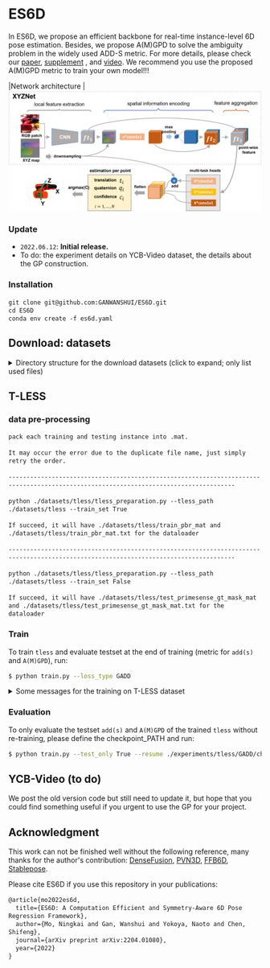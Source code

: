# ES6D

In ES6D, we propose an efficient backbone for real-time instance-level 6D pose estimation. Besides, we propose A(M)GPD to solve the ambiguity problem in the widely used ADD-S metric.
For more details, please check our [paper](https://openaccess.thecvf.com/content/CVPR2022/papers/Mo_ES6D_A_Computation_Efficient_and_Symmetry-Aware_6D_Pose_Regression_Framework_CVPR_2022_paper.pdf), [supplement](https://openaccess.thecvf.com/content/CVPR2022/supplemental/Mo_ES6D_A_Computation_CVPR_2022_supplemental.pdf)
, and [video](https://www.youtube.com/watch?v=C-Feo44VsmA&t=1s). We recommend you use the proposed A(M)GPD metric to train your own model!!! 



|Network architecture
|![](fig/framework.png)


### Update
- `2022.06.12`: **Initial release.**
- To do: the experiment details on YCB-Video dataset, the details about the GP construction.    

### Installation
```
git clone git@github.com:GANWANSHUI/ES6D.git
cd ES6D
conda env create -f es6d.yaml
```

## Download: datasets

<details>
  <summary> Directory structure for the download datasets (click to expand; only list used files) </summary>

    datasets
    念岸岸 tless     # http://cmp.felk.cvut.cz/t-less/download.html
    岫   岫岸岸 train_pbr
    岫   岫    念岸岸 000000
    岫   岫    岫   弩岸岸 depth
    岫   岫    岫   弩岸岸 mask
    岫   岫    岫   弩岸岸 mask_visib
    岫   岫    岫   弩岸岸 rgb
    岫   岫    岫   弩岸岸 scene_camera.json
    岫   岫    岫   弩岸岸 scene_gt.json
    岫   岫    岫   弩岸岸 scene_gt_info.json
    岫   岫    念岸岸 000001
    岫   岫 
    岫   岫岸岸 test_primesense
    岫   岫    念岸岸 000001
    岫   岫    岫   弩岸岸 depth
    岫   岫    岫   弩岸岸 mask_visib
    岫   岫    岫   弩岸岸 mask_visib_pred // (please find the prediction result from Stablepose)
    岫   岫    岫   弩岸岸 rgb
    岫   岫    岫   弩岸岸 scene_camera.json
    岫   岫    岫   弩岸岸 scene_gt.json
    岫   岫    岫   弩岸岸 scene_gt_info.json
    岫   岫    念岸岸 000002
    岫 
    岫
    念岸岸 ycb     # Link: https://rse-lab.cs.washington.edu/projects/posecnn/
        弩岸岸
</details>

## T-LESS

### data pre-processing
```
pack each training and testing instance into .mat. 

It may occur the error due to the duplicate file name, just simply retry the order.

-------------------------------------------------------------------------------------------------------------------------------------

python ./datasets/tless/tless_preparation.py --tless_path ./datasets/tless --train_set True

If succeed, it will have ./datasets/tless/train_pbr_mat and ./datasets/tless/train_pbr_mat.txt for the dataloader

-------------------------------------------------------------------------------------------------------------------------------------

python ./datasets/tless/tless_preparation.py --tless_path ./datasets/tless --train_set False

If succeed, it will have ./datasets/tless/test_primesense_gt_mask_mat and ./datasets/tless/test_primesense_gt_mask_mat.txt for the dataloader

```


### Train
To train `tless` and evaluate testset at the end of training (metric for `add(s)` and `A(M)GPD`), run:

```bash
$ python train.py --loss_type GADD
```

<details>
  <summary> Some messages for the training on T-LESS dataset  </summary>

1. The initial learning rate is set as 0.002, which is much large than the one in the YCB-Video dataset.
2. The training set is a synthesis dataset, so suitable data augmentation could very helpful to improve the performance in the real scenario testing set. For example, we just randomly add some noise to the point cloud and find obvious performance gain. Therefore, more suitable data augmentation could be further investigated.
3. The training strategy is just simply cut down the learning rate after 60 epochs, other learning rate adjustments may more helpful. We train the whole network with 8 NVIDIA 2080TI with 120 epochs and it cost nearly 2 days. But from the loss curve, it should be not necessary to train so many epochs if with a more suitable learning rate strategy.

</details>

### Evaluation
To only evaluate the testset `add(s)` and `A(M)GPD` of the trained `tless` without re-training, please define the checkpoint_PATH and run:
```bash
$ python train.py --test_only True --resume ./experiments/tless/GADD/checkpoint_0120.pth.tar 
```


## YCB-Video (to do)
We post the old version code but still need to update it, but hope that you could find something useful if you urgent to use the GP for your project.


## Acknowledgment
This work can not be finished well without the following reference, many thanks for the author's contribution: 
[DenseFusion](https://github.com/j96w/DenseFusion), [PVN3D](https://github.com/ethnhe/PVN3D), [FFB6D](https://github.com/ethnhe/FFB6D), [Stablepose](https://github.com/GodZarathustra/stablepose_pytorch). 



Please cite ES6D if you use this repository in your publications:
```
@article{mo2022es6d,
  title={ES6D: A Computation Efficient and Symmetry-Aware 6D Pose Regression Framework},
  author={Mo, Ningkai and Gan, Wanshui and Yokoya, Naoto and Chen, Shifeng},
  journal={arXiv preprint arXiv:2204.01080},
  year={2022}
}
```
